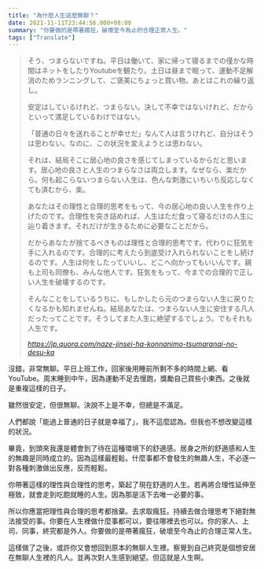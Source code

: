 ```yaml
---
title: "為什麼人生這麼無聊？"
date: 2021-11-11T23:44:56.000+08:00
summary: "你要做的是帶著瘋狂，破壞至今為止的合理正常人生。"
tags: ["Translate"]
---
```


<blockquote class="quoteback" darkmode="" data-title="なぜ人生はこんなにもつまらないのですか？ - Quora" data-author="" cite="https://jp.quora.com/naze-jinsei-ha-konnanimo-tsumaranai-no-desu-ka">
<p class="q-text qu-display--block">そう、つまらないですね。平日は働いて、家に帰って寝るまでの僅かな時間はネットをしたりYoutubeを観たり。土日は昼まで眠って、運動不足解消のためランニングして、ご褒美にちょっと買い物。あとはこれの繰り返し。</p> <p class="q-text qu-display--block">安定はしているけれど、つまらない。決して不幸ではないけれど、だからといって満足しているわけではない。</p> <p class="q-text qu-display--block">「普通の日々を送れることが幸せだ」なんて人は言うけれど、自分はそうは思わない。なのに、この状況を変えようとは思わない。</p> <p class="q-text qu-display--block">それは、結局そこに居心地の良さを感じてしまっているからだと思います。居心地の良さと人生のつまらなさは両立します。なぜなら、楽だから。何も起こらないつまらない人生は、色んな刺激にいちいち反応しなくても済むから、楽。</p> <p class="q-text qu-display--block">あなたはその理性と合理的思考をもって、今の居心地の良い人生を作り上げたのです。合理性を突き詰めれば、人生はただ食って寝るだけの人生に辿り着きます。それだけが生きるために必要なことだから。</p> <p class="q-text qu-display--block">だからあなたが捨てるべきものは理性と合理的思考です。代わりに狂気を手に入れるのです。合理的に考えたら到底受け入れられないことをし続けるのです。人生は何をしたっていいし、どこへ向かってもいいんです。親も上司も同僚も、みんな他人です。狂気をもって、今までの合理的で正しい人生を破壊するのです。</p> <p class="q-text qu-display--block">そんなことをしているうちに、もしかしたら元のつまらない人生に戻りたくなるかも知れませんね。結局あなたは、つまらない人生に安住する凡人だったってことです。そうしてまた人生に絶望するでしょう。でもそれも人生です。</p>
<footer><cite> <a href="https://jp.quora.com/naze-jinsei-ha-konnanimo-tsumaranai-no-desu-ka">https://jp.quora.com/naze-jinsei-ha-konnanimo-tsumaranai-no-desu-ka</a></cite></footer>
</blockquote>

<script note="" src="https://cdn.jsdelivr.net/gh/Blogger-Peer-Review/quotebacks@1/quoteback.js"></script>

沒錯，非常無聊。平日上班工作，回家後用睡前所剩不多的時間上網、看 YouTube。周末睡到中午，因為運動不足去慢跑，獎勵自己買些小東西。之後就是重複這樣的日子。

雖然很安定，但很無聊。決說不上是不幸，但總是不滿足。

人們都說「能過上普通的日子就是幸福了」，我不這麼認為。但我也不想改變這樣的狀況。

畢竟，到頭來我還是體會到了待在這種環境下的舒適感。居身之所的舒適感和人生的無趣是同時成立的。因為這樣最輕鬆。什麼事都不會發生的無趣人生，不必逐一對各種刺激做出反應，反而輕鬆。

你帶著這樣的理性與合理性的思考，築起了現在舒適的人生。若再將合理性延伸至極致，就會走到吃飽就睡的人生。因為那是活下去唯一必要的事。

所以你應當把理性與合理的思考都捨棄。去求取瘋狂。持續去做合理思考下絕對無法接受的事。你要在人生裡做什麼事都可以，要往哪裡去也可以。你的家人、上司、同事，終究都是外人。你要做的是帶著瘋狂，破壞至今為止的合理正常人生。

這樣做了之後，或許你又會想回到原本的無聊人生裡。察覺到自己終究是個想安居在無聊人生裡的凡人。並再次對人生感到絕望。但這就是人生啊。
